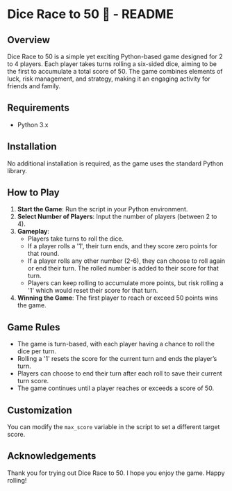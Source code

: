 # Dice Race to 50 🥳 - README

## Overview
Dice Race to 50 is a simple yet exciting Python-based game designed for 2 to 4 players. Each player takes turns rolling a six-sided dice, aiming to be the first to accumulate a total score of 50. The game combines elements of luck, risk management, and strategy, making it an engaging activity for friends and family.

## Requirements
- Python 3.x

## Installation
No additional installation is required, as the game uses the standard Python library.

## How to Play
1. **Start the Game**: Run the script in your Python environment.
2. **Select Number of Players**: Input the number of players (between 2 to 4).
3. **Gameplay**:
   - Players take turns to roll the dice.
   - If a player rolls a '1', their turn ends, and they score zero points for that round.
   - If a player rolls any other number (2-6), they can choose to roll again or end their turn. The rolled number is added to their score for that turn.
   - Players can keep rolling to accumulate more points, but risk rolling a '1' which would reset their score for that turn.
4. **Winning the Game**: The first player to reach or exceed 50 points wins the game.

## Game Rules
- The game is turn-based, with each player having a chance to roll the dice per turn.
- Rolling a '1' resets the score for the current turn and ends the player’s turn.
- Players can choose to end their turn after each roll to save their current turn score.
- The game continues until a player reaches or exceeds a score of 50.

## Customization
You can modify the `max_score` variable in the script to set a different target score.


## Acknowledgements
Thank you for trying out Dice Race to 50. I hope you enjoy the game. Happy rolling!
